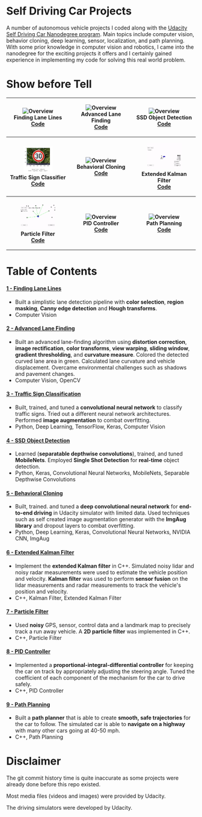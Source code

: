 # Self Driving Car Projects

A number of autonomous vehicle projects I coded along with the [Udacity Self Driving Car Nanodegree program](https://www.udacity.com/course/self-driving-car-engineer-nanodegree--nd013 "Udacity Self Driving Car"). Main topics include computer vision, behavior cloning, deep learning, sensor, localization, and path planning. With some prior knowledge in computer vision and robotics, I came into the nanodegree for the exciting projects it offers and I certainly gained experience in implementing my code for solving this real world problem. 

# Show before Tell

<table style="width:100%" align="center" valign="center">
  <tr>
    <th width="33.3%">
      <p align="center">
           <a><img src="./1_Finding_Lane_Lines/result.gif" alt="Overview" width="60%" height="60%"></a>
           <br>Finding Lane Lines
           <br><a href="./1_Finding_Lane_Lines">Code</a>
      </p>
    </th>
    <th>
      <p align="center">
         <a><img src="./2_Advanced_Lane_Finding/result.gif" alt="Overview" width="60%" height="60%"></a>
         <br>Advanced Lane Finding
         <br><a href="./2_Advanced_Lane_Finding">Code</a>
      </p>
    </th>
    <th width="33.3%">
        <p align="center">
         <a><img src="./4_SSD_Object_Detection/result.gif" alt="Overview" width="60%" height="60%"></a>
         <br>SSD Object Detection
         <br><a href="./4_SSD_Object_Detection">Code</a>
      </p>
    </th>
  </tr>
  <tr>
    </th width="33.3%">
    <th><p align="center">
           <a><img src="./3_Traffic_Sign_Classifier/result.png" alt="Overview" width="50%" height="30%"></a>
           <br>Traffic Sign Classifier
           <br><a href="./3_Traffic_Sign_Classifier">Code</a>
        </p>
    </th>
    <th width="33.3%">
      <p align="center">
           <a><img src="./5_Behavioral_Cloning/output_gif/Track1_with_Aug.gif" alt="Overview" width="60%" height="40%"></a>
           <br>Behavioral Cloning
           <br><a href="./5_Behavioral_Cloning">Code</a>
        </p>
    </th>
    <th width="33.3%">
          <p align="center">
           <a><img src="./6_Extended_Kalman_Filter/result1.gif" alt="Overview" width="60%" height="60%"></a>
           <br>Extended Kalman Filter
           <br><a href="./6_Extended_Kalman_Filter">Code</a>
        </p>
    </th>
  </tr>
  <tr>
    <th width="33.3%">
      <p align="center">
           <a><img src="./7_Particle_Filter/result.gif" alt="Overview" width="60%" height="60%"></a>
           <br>Particle Filter
           <br><a href="./7_Particle_Filter">Code</a>
        </p>
    </th>
    <th width="33.3%">
      <p align="center">
           <a><img src="./8_PID_Controller/result.gif" alt="Overview" width="60%" height="60%"></a>
           <br>PID Controller
           <br><a href="./8_PID_Controller">Code</a>
        </p>
    </th>
    <th width="33.3%">
          <p align="center">
           <a><img src="./9_Path_Planning/result.gif" alt="Overview" width="60%" height="60%"></a>
           <br>Path Planning
           <br><a href="./9_Path_Planning">Code</a>
        </p>
    </th>
  </tr>
</table>

# Table of Contents

#### [1 - Finding Lane Lines](1_Finding_Lane_Lines)
 - Built a simplistic lane detection pipeline with **color selection**, **region masking**, **Canny edge detection** and **Hough transforms**.
 - Computer Vision

#### [2 - Advanced Lane Finding](2_Advanced_Lane_Finding)
 - Built an advanced lane-finding algorithm using **distortion correction**, **image rectification**, **color transforms**, **view warping**, **sliding window**, **gradient thresholding**, and **curvature measure**. Colored the detected curved lane area in green. Calculated lane curvature and vehicle displacement. Overcame environmental challenges such as shadows and pavement changes.
 - Computer Vision, OpenCV
 
#### [3 - Traffic Sign Classification](3_Traffic_Sign_Classifier)
 - Built, trained, and tuned a **convolutional neural network** to classify traffic signs. Tried out a different neural network architectures. Performed **image augmentation** to combat overfitting.
 - Python, Deep Learning, TensorFlow, Keras, Computer Vision
 
#### [4 - SSD Object Detection](4_SSD_Object_Detection)
 - Learned (**separatable depthwise convolutions**), trained, and tuned **MobileNets**. Employed **Single Shot Detection** for **real-time** object detection. 
 - Python, Keras, Convolutional Neural Networks, MobileNets, Separable Depthwise Convolutions 
 
#### [5 - Behavioral Cloning](5_Behavioral_Cloning)
 - Built, trained. and tuned a **deep convolutional neural network** for **end-to-end driving** in Udacity simulator with limited data. Used techniques such as self created image augmentation generator with the **ImgAug library** and dropout layers to combat overfitting. 
 - Python, Deep Learning, Keras, Convolutional Neural Networks, NVIDIA CNN, ImgAug

#### [6 - Extended Kalman Filter](6_Extended_Kalman_Filter)
 - Implement the **extended Kalman filter** in C++. Simulated noisy lidar and noisy radar measurements were used to estimate the vehicle position and velocity. **Kalman filter** was used to perform **sensor fusion** on the lidar measurements and radar measurements to track the vehicle's position and velocity.
 - C++, Kalman Filter, Extended Kalman Filter
 
#### [7 - Particle Filter](7_Particle_Filter)
 - Used **noisy** GPS, sensor, control data and a landmark map to precisely track a run away vehicle. A **2D particle filter** was implemented in C++. 
 - C++, Particle Filter

#### [8 - PID Controller](8_PID_Controller)
 - Implemented a **proportional-integral-differential controller** for keeping the car on track by appropriately adjusting the steering angle. Tuned the coefficient of each component of the mechanism for the car to drive safely.
 - C++, PID Controller

#### [9 - Path Planning](9_Path_Planning)
 - Built a **path planner** that is able to create **smooth, safe trajectories** for the car to follow. The simulated car is able to **navigate on a highway** with many other cars going at 40-50 mph. 
 - C++, Path Planning

# Disclaimer

The git commit history time is quite inaccurate as some projects were already done before this repo existed.

Most media files (videos and images) were provided by Udacity. 

The driving simulators were developed by Udacity.

